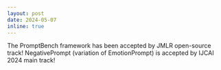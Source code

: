 ```yaml
---
layout: post
date: 2024-05-07
inline: true
---
```


The PromptBench framework has been accepted by JMLR open-source track! NegativePrompt (variation of EmotionPrompt) is accepted by IJCAI 2024 main track!
